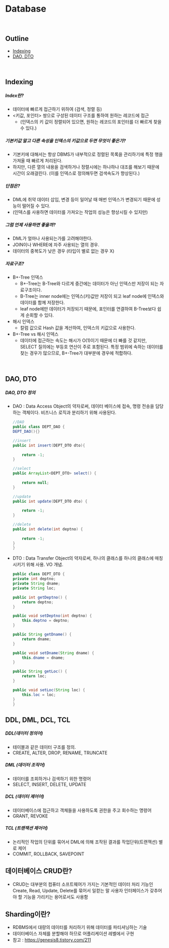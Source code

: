 # Database
</br>

## Outline
- [Indexing](#indexing)
- [DAO, DTO](#dao-dto)

</br>

## Indexing

##### Index란?
  - 데이터에 빠르게 접근하기 위하여 (검색, 정렬 등) 
  - <키값, 포인터> 쌍으로 구성된 데이터 구조를 통하여 원하는 레코드에 접근
    - (인덱스의 키 값이 정렬되어 있으면, 원하는 레코드의 포인터를 더 빠르게 찾을 수 있다.)
##### 기본키값 말고 다른 속성을 인덱스의 키값으로 두면 무엇이 좋은가?
  - 기본키에 대해서는 항상 DBMS가 내부적으로 정렬된 목록을 관리하기에 특정 행을 가져올 때 빠르게 처리된다. 
  - 하지만, 다른 열의 내용을 검색하거나 정렬시에는 하나하나 대조를 해보기 때문에 시간이 오래걸린다. (이를 인덱스로 정의해두면 검색속도가 향상된다.)
##### 단점은?
  - DML에 취약
    데이터 삽입, 변경 등이 일어날 때 매번 인덱스가 변경되기 때문에 성능이 떨어질 수 있다.
  - (인덱스를 사용하면 데이터를 가져오는 작업의 성능은 향상시킬 수 있지만)
##### 그럼 언제 사용하면 좋을까?
  - DML가 얼마나 사용되는가를 고려해야한다.
  - JOIN이나 WHERE에 자주 사용되는 열의 경우.
  - 데이터의 중복도가 낮은 경우 (타입이 별로 없는 경우 X)
##### 자료구조?
- B+-Tree 인덱스
  - B+-Tree는 B-Tree와 다르게 중간에는 데이터가 아닌 인덱스만 저장이 되는 자료구조이다. 
  - B-Tree는 inner node에는 인덱스(키)값만 저장이 되고 leaf node에 인덱스와 데이터를 함께 저장한다.
  - leaf node에만 데이터가 저장되기 때문에, 포인터를 연결하여 B-Tree보다 쉽게 순회할 수 있다. 
- 해시 인덱스
  - 칼럼 값으로 Hash 값을 계산하여, 인덱스의 키값으로 사용한다.
- B+-Tree vs 해시 인덱스
  - 데이터에 접근하는 속도는 해시가 O(1)이기 때문에 더 빠를 것 같지만, SELECT 질의에는 부등호 연산이 주로 포함된다. 특정 범위에 속하는 데이터를 찾는 경우가 많으므로, B+-Tree가 대부분에 경우에 적합하다.

</br>

## DAO, DTO

##### DAO, DTO 정의
  - DAO : Data Access Object의 약자로써, 데이터 베이스에 접속, 명령 전송을 담당하는 객체이다. 비즈니스 로직과 분리하기 위해 사용된다.
    ~~~Java
    //DAO
    public class DEPT_DAO {
    DEPT_DAO(){}
    
    //insert
    public int insert(DEPT_DTO dto){
        
        return -1;
    }
    
    //select
    public ArrayList<DEPT_DTO> select() {
        
        return null;
    }
    
    //update
    public int update(DEPT_DTO dto) {
        
        return -1;
    }
    
    //delete
    public int delete(int deptno) {
        
        return -1;
    }
    }
    ~~~
    
  - DTO : Data Transfer Object의 약자로써, 하나의 클래스를 하나의 클래스에 매칭 시키기 위해 사용. VO 개념.
    ~~~Java
    public class DEPT_DTO {
    private int deptno;
    private String dname;
    private String loc;
    
    public int getDeptno() {
        return deptno;
    }
    
    public void setDeptno(int deptno) {
        this.deptno = deptno;
    }
    
    public String getDname() {
        return dname;
    }
    
    public void setDname(String dname) {
        this.dname = dname;
    }
    
    public String getLoc() {
        return loc;
    }
    
    public void setLoc(String loc) {
        this.loc = loc;
    }
    }
    ~~~
## DDL, DML, DCL, TCL
##### DDL(데이터 정의어)
- 테이블과 같은 데이터 구조를 정의. 
- CREATE, ALTER, DROP, RENAME, TRUNCATE
##### DML (데이터 조작어)
- 데이터를 조회하거나 검색하기 위한 명령어
- SELECT, INSERT, DELETE, UPDATE
##### DCL (데이터 제어어)
- 데이터베이스에 접근하고 객체들을 사용하도록 권한을 주고 회수하는 명령어
- GRANT, REVOKE
##### TCL (트랜잭션 제어어)
- 논리적인 작업의 단위를 묶어서 DML에 의해 조작된 결과를 작업단위(트랜잭션) 별로 제어
- COMMIT, ROLLBACK, SAVEPOINT
            
## 데이터베이스 CRUD란?
- CRUD는 대부분의 컴퓨터 소프트웨어가 가지는 기본적인 데이터 처리 기능인 Create, Read, Update, Delete를 묶어서 일컫는 말 사용자 인터페이스가 갖추어야 할 기능을 가리키는 용어로서도 사용함
        
## Sharding이란?
- RDBMS에서 대량의 데이터를 처리하기 위해 데이터를 파티셔닝하는 기술
- 데이터베이스 자체를 분할해야 하므로 어플리케이션 레벨에서 구현
- 참고 : https://genesis8.tistory.com/211



